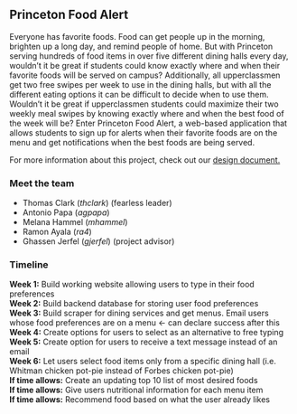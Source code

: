## Princeton Food Alert
Everyone has favorite foods. Food can get people up in the morning, brighten up a long day, and remind people of home. But with Princeton serving hundreds of food items in over five different dining halls every day, wouldn’t it be great if students could know exactly where and when their favorite foods will be served on campus? Additionally, all upperclassmen get two free swipes per week to use in the dining halls, but with all the different eating options it can be difficult to decide when to use them. Wouldn’t it be great if upperclassmen students could maximize their two weekly meal swipes by knowing exactly where and when the best food of the week will be? Enter Princeton Food Alert, a web-based application that allows students to sign up for alerts when their favorite foods are on the menu and get notifications when the best foods are being served.

For more information about this project, check out our [design document.](https://docs.google.com/a/princeton.edu/document/d/1FFMR6pEkamutO0nOa34wE3rtOTm_xqfbzCitnCA0piM/edit?usp=sharing)


### Meet the team
- Thomas Clark (_thclark_) (fearless leader)
- Antonio Papa (_agpapa_)
- Melana Hammel (_mhammel_)
- Ramon Ayala (_ra4_)
- Ghassen Jerfel (_gjerfel_) (project advisor)

### Timeline
**Week 1:** Build working website allowing users to type in their food preferences  
**Week 2:** Build backend database for storing user food preferences  
**Week 3:** Build scraper for dining services and get menus. Email users whose food preferences are on a menu ← can declare success after this  
**Week 4:** Create options for users to select as an alternative to free typing  
**Week 5:** Create option for users to receive a text message instead of an email  
**Week 6:** Let users select food items only from a specific dining hall (i.e. Whitman chicken pot-pie instead of Forbes chicken pot-pie)  
**If time allows:** Create an updating top 10 list of most desired foods  
**If time allows:** Give users nutritional information for each menu item  
**If time allows:** Recommend food based on what the user already likes  